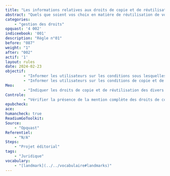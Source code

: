 ```yaml
---
title: "Les informations relatives aux droits de copie et de réutilisation sont disponibles" 
abstract: "Quels que soient vos choix en matière de réutilisation de vos contenus, il est essentiel d’informer les personnes sur leurs droits dans ce domaine."
categories: 
    - "gestion des droits"
opquast: '4 002'
indiceebook: '001'
description: "Règle n°01"
before: "087"
weight: "1"
after: "002"
actif: '1'
layout: rules
date: 2024-02-23
objectif: 
        - "Informer les utilisateurs sur les conditions sous lesquelles sont publiés les contenus."
        - "Informer les utilisateurs sur les conditions de copie et de réutilisation."
Meo: 
        - "Indiquer les droits de copie et de réutilisation des divers éléments du livre sur une ou plusieurs page dédiées et identifiées telles quelles (page de copyrights et page de crédits)."
Controle: 
        - "Vérifier la présence de la mention complète des droits de copie et de réutilisation dans une ou plusieurs pages dédiées accessibles par la table des matières ou via un ou des points de repère (landmark)."
epubcheck: 
ace: 
humancheck: true
ReadiumGoToolkit: 
Source: 
    - "Opquast"
Referentiel: 
    - "N/A"
Steps: 
    - "Projet éditorial"
tags: 
    - "Juridique"
vocabulary: 
    - "[landmark](../../vocabulaire#landmarks)"
---
```


